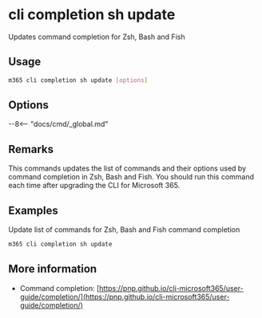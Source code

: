 # cli completion sh update

Updates command completion for Zsh, Bash and Fish

## Usage

```sh
m365 cli completion sh update [options]
```

## Options

--8<-- "docs/cmd/_global.md"

## Remarks

This commands updates the list of commands and their options used by command completion in Zsh, Bash and Fish. You should run this command each time after upgrading the CLI for Microsoft 365.

## Examples

Update list of commands for Zsh, Bash and Fish command completion

```sh
m365 cli completion sh update
```

## More information

- Command completion: [https://pnp.github.io/cli-microsoft365/user-guide/completion/](https://pnp.github.io/cli-microsoft365/user-guide/completion/)
